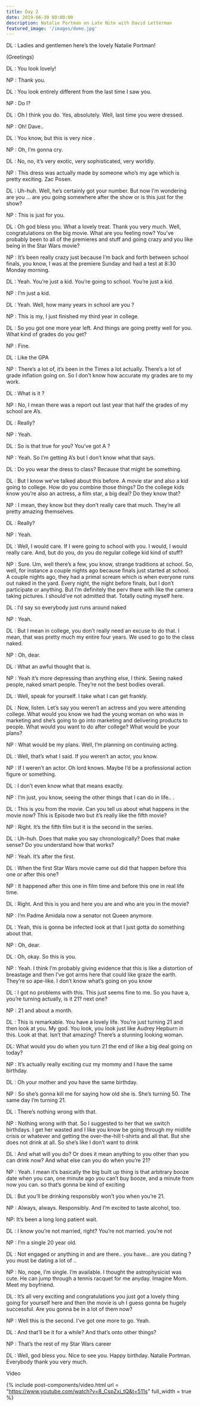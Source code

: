 ```yaml
---
title: Day 2
date: 2019-06-30 00:00:00
description: Natalie Portman on Late Nite with David Letterman
featured_image: '/images/demo.jpg'
---
```

DL : Ladies and gentlemen here’s the lovely Natalie Portman!

(Greetings)

DL : You look lovely!

NP : Thank you.

DL : You look entirely different from the last time I saw you.

NP : Do I?

DL : Oh I think you do. Yes, absolutely. Well, last time you were dressed.

NP : Oh! Dave..

DL : You know, but this is very nice .

NP : Oh, I’m gonna cry.

DL : No, no, it’s very exotic, very sophisticated, very worldly.

NP : This dress was actually made by someone who’s my age which is pretty exciting. Zac Posen.

DL : Uh-huh. Well, he’s certainly got your number. But now I’m wondering are you … are you going somewhere after the show or is this just for the show?

NP : This is just for you.

DL : Oh god bless you. What a lovely treat. Thank you very much. Well, congratulations on the big movie. What are you feeling now? You’ve probably been to all of the premieres and stuff and going crazy and you like being in the Star Wars movie?

NP : It’s been really crazy just because I’m back and forth between school finals, you know, I was at the premiere Sunday and had a test at 8:30 Monday morning.

DL : Yeah. You’re just a kid. You’re going to school. You’re just a kid.

NP : I’m just a kid.

DL : Yeah. Well, how many years in school are you ?

NP : This is my, I just finished my third year in college.

DL : So you got one more year left. And things are going pretty well for you. What kind of grades do you get?

NP : Fine.

DL : Like the GPA

NP : There’s a lot of, it’s been in the Times a lot actually. There’s a lot of grade inflation going on. So I don’t know how accurate my grades are to my work.

DL : What is it ?

NP : No, I mean there was a report out last year that half the grades of my school are A’s.

DL : Really?

NP : Yeah.

DL : So is that true for you? You’ve got A ?

NP : Yeah. So I’m getting A’s but I don’t know what that says.

DL : Do you wear the dress to class? Because that might be something.

DL : But I know we’ve talked about this before. A movie star and also a kid going to college. How do you combine those things? Do the college kids know you’re also an actress, a film star, a big deal? Do they know that?

NP : I mean, they know but they don’t really care that much. They’re all pretty amazing themselves.

DL : Really?

NP : Yeah.

DL : Well, I would care. If I were going to school with you. I would, I would really care. And, but do you, do you do regular college kid kind of stuff?

NP : Sure. Um, well there’s a few, you know, strange traditions at school. So, well, for instance a couple nights ago because finals just started at school. A couple nights ago, they had a primal scream which is when everyone runs out naked in the yard. Every night, the night before finals, but I don’t participate or anything. But I’m definitely the perv there with like the camera taking pictures. I should’ve not admitted that. Totally outing myself here.

DL : I’d say so everybody just runs around naked

NP : Yeah.

DL : But I mean in college, you don’t really need an excuse to do that. I mean, that was pretty much my entire four years. We used to go to the class naked.

NP : Oh, dear.

DL : What an awful thought that is.

NP : Yeah it’s more depressing than anything else, I think. Seeing naked people, naked smart people. They’re not the best bodies overall.

DL : Well, speak for yourself. I take what I can get frankly.

DL : Now, listen. Let’s say you weren’t an actress and you were attending college. What would you know we had the young woman on who was in marketing and she’s going to go into marketing and delivering products to people. What would you want to do after college? What would be your plans?

NP : What would be my plans. Well, I’m planning on continuing acting.

DL : Well, that’s what I said. If you weren’t an actor, you know.

NP : If I weren’t an actor. Oh lord knows. Maybe I’d be a professional action figure or something.

DL : I don’t even know what that means exactly.

NP : I’m just, you know, seeing the other things that I can do in life.. .

DL : This is you from the movie. Can you tell us about what happens in the movie now? This is Episode two but it’s really like the fifth movie?

NP : Right. It’s the fifth film but it is the second in the series.

DL : Uh-huh. Does that make you say chronologically? Does that make sense? Do you understand how that works?

NP : Yeah. It’s after the first.

DL : When the first Star Wars movie came out did that happen before this one or after this one?

NP : It happened after this one in film time and before this one in real life time.

DL : Right. And this is you and here you are and who are you in the movie?

NP : I’m Padme Amidala now a senator not Queen anymore.

DL : Yeah, this is gonna be infected look at that I just gotta do something about that.

NP : Oh, dear.

DL : Oh, okay. So this is you.

NP : Yeah. I think I’m probably giving evidence that this is like a distortion of breastage and then I’ve got arms here that could like graze the earth. They’re so ape-like. I don’t know what’s going on you know

DL : I got no problems with this. This just seems fine to me. So you have a, you’re turning actually, is it 21? next one?

NP : 21 and about a month.

DL : This is remarkable. You have a lovely life. You’re just turning 21 and then look at you. My god. You look, you look just like Audrey Hepburn in this. Look at that. Isn’t that amazing? There’s a stunning looking woman.

DL: What would you do when you turn 21 the end of like a big deal going on today?

NP : It’s actually really exciting cuz my mommy and I have the same birthday.

DL : Oh your mother and you have the same birthday.

NP : So she’s gonna kill me for saying how old she is. She’s turning 50. The same day I’m turning 21.

DL : There’s nothing wrong with that.

NP : Nothing wrong with that. So I suggested to her that we switch birthdays. I get her wasted and I like you know be going through my midlife crisis or whatever and getting the over-the-hill t-shirts and all that. But she does not drink at all. So she’s like I don’t want to drink

DL : And what will you do? Or does it mean anything to you other than you can drink now? And what else can you do when you’re 21?

NP : Yeah. I mean it’s basically the big built up thing is that arbitrary booze date when you can, one minute ago you can’t buy booze, and a minute from now you can. so that’s gonna be kind of exciting

DL : But you’ll be drinking responsibly won’t you when you’re 21.

NP : Always, always. Responsibly. And I’m excited to taste alcohol, too.

NP: It’s been a long long patient wait.

DL : I know you’re not married, right? You’re not married. you’re not

NP : I’m a single 20 year old.

DL : Not engaged or anything in and are there.. you have… are you dating ? you must be dating a lot of ..

NP : No, nope, I’m single. I’m available. I thought the astrophysicist was cute. He can jump through a tennis racquet for me anyday. Imagine Mom. Meet my boyfriend.

DL : It’s all very exciting and congratulations you just got a lovely thing going for yourself here and then the movie is uh I guess gonna be hugely successful. Are you gonna be in a lot of them now?

NP : Well this is the second. I’ve got one more to go. Yeah.

DL : And that’ll be it for a while? And that’s onto other things?

NP : That’s the rest of my Star Wars career

DL : Well, god bless you. Nice to see you. Happy birthday. Natalie Portman. Everybody thank you very much.


Video

{% include post-components/video.html
	url = "https://www.youtube.com/watch?v=8_CspZxi_tQ&t=511s"
	full_width = true
%}